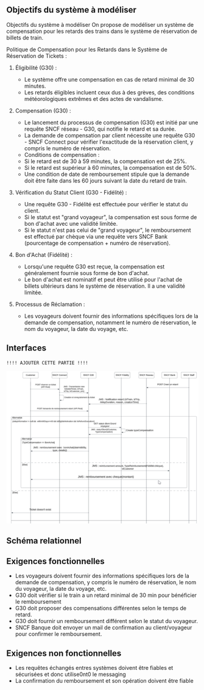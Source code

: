 ## Objectifs du système à modéliser

Objectifs du système à modéliser
On propose de modéliser un système de compensation pour les retards des trains dans le système de réservation de billets de train.

Politique de Compensation pour les Retards dans le Système de Réservation de Tickets :

1. Éligibilité (G30) :
    - Le système offre une compensation en cas de retard minimal de 30 minutes.
    - Les retards éligibles incluent ceux dus à des grèves, des conditions météorologiques extrêmes et des actes de vandalisme.

2. Compensation (G30) :
    - Le lancement du processus de compensation (G30) est initié par une requête SNCF réseau - G30, qui notifie le retard et sa durée.
    - La demande de compensation par client nécessite une requête G30 - SNCF Connect pour vérifier l'exactitude de la réservation client, y compris le numéro de réservation.
    - Conditions de compensation :
    - Si le retard est de 30 à 59 minutes, la compensation est de 25%.
    - Si le retard est supérieur à 60 minutes, la compensation est de 50%.
    - Une condition de date de remboursement stipule que la demande doit être faite dans les 60 jours suivant la date du retard de train.

3. Vérification du Statut Client (G30 - Fidélité) :
    - Une requête G30 - Fidélité est effectuée pour vérifier le statut du client.
    - Si le statut est "grand voyageur", la compensation est sous forme de bon d'achat avec une validité limitée.
    - Si le statut n'est pas celui de "grand voyageur", le remboursement est effectué par chèque via une requête vers SNCF Bank (pourcentage de compensation + numéro de réservation).

4. Bon d'Achat (Fidélité) :
    - Lorsqu'une requête G30 est reçue, la compensation est généralement fournie sous forme de bon d'achat.
    - Le bon d'achat est nominatif et peut être utilisé pour l'achat de billets ultérieurs dans le système de réservation. Il a une validité limitée.

5. Processus de Réclamation :
    - Les voyageurs doivent fournir des informations spécifiques lors de la demande de compensation, notamment le numéro de réservation, le nom du voyageur, la date du voyage, etc.


## Interfaces

```
!!!! AJOUTER CETTE PARTIE !!!!
```
![](DiagSequence.png)

## Schéma relationnel


## Exigences fonctionnelles

* Les voyageurs doivent fournir des informations spécifiques lors de la demande de compensation, y compris le numéro de réservation, le nom du voyageur, la date du voyage, etc.
* G30 doit vérifier si  le train a un retard minimal de 30 min pour bénéficier le remboursement
* G30 doit proposer des compensations différentes selon le temps de retard.
* G30 doit fournir un remboursement différent selon le statut du voyageur.
* SNCF Banque doit envoyer un mail de confirmation au client/voyageur pour confirmer le remboursement.

## Exigences non fonctionnelles

* Les requêtes échangés entres systèmes doivent être fiables et sécurisées et donc utilise0nt0 le messaging
* La confirmation  du remboursement et son opération  doivent être fiable
